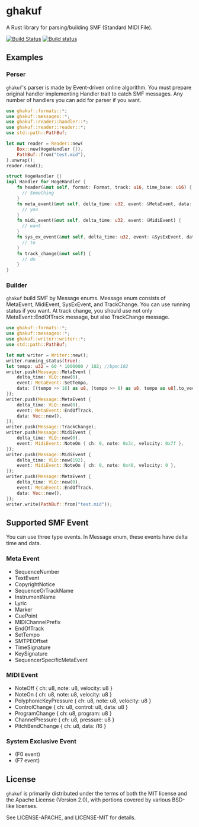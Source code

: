 ghakuf
======

A Rust library for parsing/building SMF (Standard MIDI File).

[![Build Status](https://travis-ci.org/acknak/ghakuf.svg?branch=master)](https://travis-ci.org/acknak/ghakuf)
[![Build status](https://ci.appveyor.com/api/projects/status/r364l2347q7wf4l0?svg=true)](https://ci.appveyor.com/project/acknak/ghakuf)

## Examples

### Perser

`ghakuf`'s parser is made by Event-driven online algorithm. You must prepare original handler implementing Handler trait to catch SMF messages. Any number of handlers you can add for parser if you want.

```rust
use ghakuf::formats::*;
use ghakuf::messages::*;
use ghakuf::reader::handler::*;
use ghakuf::reader::reader::*;
use std::path::PathBuf;

let mut reader = Reader::new(
    Box::new(HogeHandler {}),
    PathBuf::from("test.mid"),
).unwrap();
reader.read();

struct HogeHandler {}
impl Handler for HogeHandler {
    fn header(&mut self, format: Format, track: u16, time_base: u16) {
      // Something
    }
    fn meta_event(&mut self, delta_time: u32, event: &MetaEvent, data: &Vec<u8>) {
      // you
    }
    fn midi_event(&mut self, delta_time: u32, event: &MidiEvent) {
      // want
    }
    fn sys_ex_event(&mut self, delta_time: u32, event: &SysExEvent, data: &Vec<u8>) {
      // to
    }
    fn track_change(&mut self) {
      // do
    }
}
```

### Builder

`ghakuf` build SMF by Message enums. Message enum consists of MetaEvent, MidiEvent, SysExEvent, and TrackChange. You can use running status if you want. At track change, you should use not only MetaEvent::EndOfTrack message, but also TrackChange message.

```rust
use ghakuf::formats::*;
use ghakuf::messages::*;
use ghakuf::writer::writer::*;
use std::path::PathBuf;

let mut writer = Writer::new();
writer.running_status(true);
let tempo: u32 = 60 * 1000000 / 102; //bpm:102
writer.push(Message::MetaEvent {
    delta_time: VLQ::new(0),
    event: MetaEvent::SetTempo,
    data: [(tempo >> 16) as u8, (tempo >> 8) as u8, tempo as u8].to_vec(),
});
writer.push(Message::MetaEvent {
    delta_time: VLQ::new(0),
    event: MetaEvent::EndOfTrack,
    data: Vec::new(),
});
writer.push(Message::TrackChange);
writer.push(Message::MidiEvent {
    delta_time: VLQ::new(0),
    event: MidiEvent::NoteOn { ch: 0, note: 0x3c, velocity: 0x7f },
});
writer.push(Message::MidiEvent {
    delta_time: VLQ::new(192),
    event: MidiEvent::NoteOn { ch: 0, note: 0x40, velocity: 0 },
});
writer.push(Message::MetaEvent {
    delta_time: VLQ::new(0),
    event: MetaEvent::EndOfTrack,
    data: Vec::new(),
});
writer.write(PathBuf::from("test.mid"));
```

## Supported SMF Event

You can use three type events. In Message enum, these events have delta time and data.

### Meta Event

* SequenceNumber
* TextEvent
* CopyrightNotice
* SequenceOrTrackName
* InstrumentName
* Lyric
* Marker
* CuePoint
* MIDIChannelPrefix
* EndOfTrack
* SetTempo
* SMTPEOffset
* TimeSignature
* KeySignature
* SequencerSpecificMetaEvent

### MIDI Event

* NoteOff { ch: u8, note: u8, velocity: u8 }
* NoteOn { ch: u8, note: u8, velocity: u8 }
* PolyphonicKeyPressure { ch: u8, note: u8, velocity: u8 }
* ControlChange { ch: u8, control: u8, data: u8 }
* ProgramChange { ch: u8, program: u8 }
* ChannelPressure { ch: u8, pressure: u8 }
* PitchBendChange { ch: u8, data: i16 }

### System Exclusive Event

* (F0 event)
* (F7 event)

## License

`ghakuf` is primarily distributed under the terms of both the MIT license and the Apache License (Version 2.0), with portions covered by various BSD-like licenses.

See LICENSE-APACHE, and LICENSE-MIT for details.
